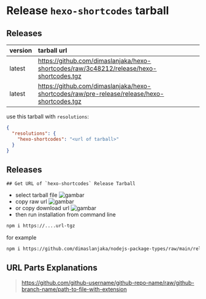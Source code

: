 # Release `hexo-shortcodes` tarball
## Releases
| version | tarball url |
| :--- | :--- |
| latest | https://github.com/dimaslanjaka/hexo-shortcodes/raw/3c48212/release/hexo-shortcodes.tgz |
| latest | https://github.com/dimaslanjaka/hexo-shortcodes/raw/pre-release/release/hexo-shortcodes.tgz |

use this tarball with `resolutions`:
```json
{
  "resolutions": {
    "hexo-shortcodes": "<url of tarball>"
  }
}
```

## Releases

    ## Get URL of `hexo-shortcodes` Release Tarball
- select tarball file
![gambar](https://user-images.githubusercontent.com/12471057/203216375-8af4b5d9-00c2-40fb-8d3d-d220beaabd46.png)
- copy raw url
![gambar](https://user-images.githubusercontent.com/12471057/203216508-7590cbb9-a1ce-47d6-96ca-8d82149f0762.png)
- or copy download url
![gambar](https://user-images.githubusercontent.com/12471057/203216541-3807d2c3-5213-49f3-b93d-c626dbae3b2e.png)
- then run installation from command line
```bash
npm i https://....url-tgz
```
for example
```bash
npm i https://github.com/dimaslanjaka/nodejs-package-types/raw/main/release/nodejs-package-types.tgz
```

## URL Parts Explanations
> https://github.com/github-username/github-repo-name/raw/github-branch-name/path-to-file-with-extension